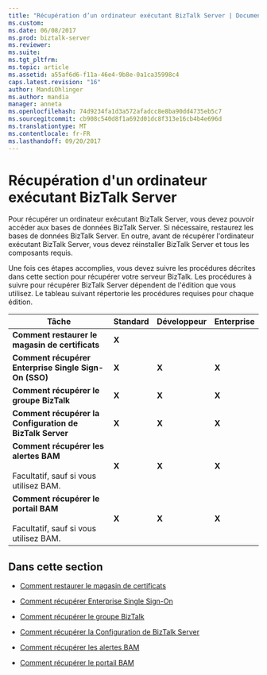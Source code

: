 ```yaml
---
title: "Récupération d’un ordinateur exécutant BizTalk Server | Documents Microsoft"
ms.custom: 
ms.date: 06/08/2017
ms.prod: biztalk-server
ms.reviewer: 
ms.suite: 
ms.tgt_pltfrm: 
ms.topic: article
ms.assetid: a55af6d6-f11a-46e4-9b8e-0a1ca35998c4
caps.latest.revision: "16"
author: MandiOhlinger
ms.author: mandia
manager: anneta
ms.openlocfilehash: 74d9234fa1d3a572afadcc8e8ba90dd4735eb5c7
ms.sourcegitcommit: cb908c540d8f1a692d01dc8f313e16cb4b4e696d
ms.translationtype: MT
ms.contentlocale: fr-FR
ms.lasthandoff: 09/20/2017
---
```

# <a name="recovering-a-computer-running-biztalk-server"></a>Récupération d'un ordinateur exécutant BizTalk Server
Pour récupérer un ordinateur exécutant BizTalk Server, vous devez pouvoir accéder aux bases de données BizTalk Server. Si nécessaire, restaurez les bases de données BizTalk Server. En outre, avant de récupérer l'ordinateur exécutant BizTalk Server, vous devez réinstaller BizTalk Server et tous les composants requis.  
  
 Une fois ces étapes accomplies, vous devez suivre les procédures décrites dans cette section pour récupérer votre serveur BizTalk. Les procédures à suivre pour récupérer BizTalk Server dépendent de l'édition que vous utilisez. Le tableau suivant répertorie les procédures requises pour chaque édition.  
  
|Tâche|Standard|Développeur|Enterprise|  
|----------|--------------|---------------|----------------|  
|**Comment restaurer le magasin de certificats**|**X**|||  
|**Comment récupérer Enterprise Single Sign-On (SSO)**|**X**|**X**|**X**|  
|**Comment récupérer le groupe BizTalk**|**X**|**X**|**X**|  
|**Comment récupérer la Configuration de BizTalk Server**|**X**|**X**|**X**|  
|**Comment récupérer les alertes BAM**<br /><br /> Facultatif, sauf si vous utilisez BAM.|**X**|**X**|**X**|  
|**Comment récupérer le portail BAM**<br /><br /> Facultatif, sauf si vous utilisez BAM.|**X**|**X**|**X**|  
  
## <a name="in-this-section"></a>Dans cette section  
  
-   [Comment restaurer le magasin de certificats](../core/how-to-restore-the-certificate-store.md)  
  
-   [Comment récupérer Enterprise Single Sign-On](../core/how-to-recover-enterprise-single-sign-on.md)  
  
-   [Comment récupérer le groupe BizTalk](../core/how-to-recover-the-biztalk-group.md)  
  
-   [Comment récupérer la Configuration de BizTalk Server](../core/how-to-recover-the-biztalk-server-configuration.md)  
  
-   [Comment récupérer les alertes BAM](../core/how-to-recover-bam-alerts.md)  
  
-   [Comment récupérer le portail BAM](../core/how-to-recover-the-bam-portal.md)